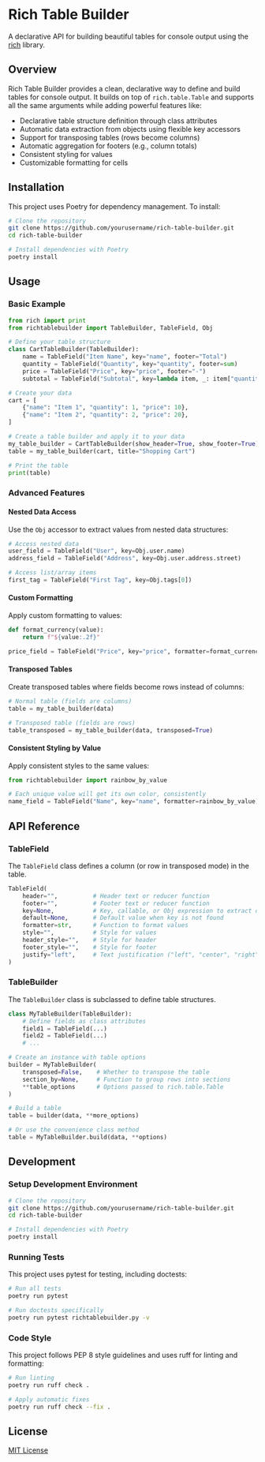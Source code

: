 # Rich Table Builder

A declarative API for building beautiful tables for console output using the [rich](https://github.com/Textualize/rich) library.

## Overview

Rich Table Builder provides a clean, declarative way to define and build tables for console output. It builds on top of `rich.table.Table` and supports all the same arguments while adding powerful features like:

- Declarative table structure definition through class attributes
- Automatic data extraction from objects using flexible key accessors
- Support for transposing tables (rows become columns)
- Automatic aggregation for footers (e.g., column totals)
- Consistent styling for values
- Customizable formatting for cells

## Installation

This project uses Poetry for dependency management. To install:

```bash
# Clone the repository
git clone https://github.com/yourusername/rich-table-builder.git
cd rich-table-builder

# Install dependencies with Poetry
poetry install
```

## Usage

### Basic Example

```python
from rich import print
from richtablebuilder import TableBuilder, TableField, Obj

# Define your table structure
class CartTableBuilder(TableBuilder):
    name = TableField("Item Name", key="name", footer="Total")
    quantity = TableField("Quantity", key="quantity", footer=sum)
    price = TableField("Price", key="price", footer="-")
    subtotal = TableField("Subtotal", key=lambda item, _: item["quantity"] * item["price"], footer=sum)

# Create your data
cart = [
    {"name": "Item 1", "quantity": 1, "price": 10},
    {"name": "Item 2", "quantity": 2, "price": 20},
]

# Create a table builder and apply it to your data
my_table_builder = CartTableBuilder(show_header=True, show_footer=True)
table = my_table_builder(cart, title="Shopping Cart")

# Print the table
print(table)
```

### Advanced Features

#### Nested Data Access

Use the `Obj` accessor to extract values from nested data structures:

```python
# Access nested data
user_field = TableField("User", key=Obj.user.name)
address_field = TableField("Address", key=Obj.user.address.street)

# Access list/array items
first_tag = TableField("First Tag", key=Obj.tags[0])
```

#### Custom Formatting

Apply custom formatting to values:

```python
def format_currency(value):
    return f"${value:.2f}"

price_field = TableField("Price", key="price", formatter=format_currency)
```

#### Transposed Tables

Create transposed tables where fields become rows instead of columns:

```python
# Normal table (fields are columns)
table = my_table_builder(data)

# Transposed table (fields are rows)
table_transposed = my_table_builder(data, transposed=True)
```

#### Consistent Styling by Value

Apply consistent styles to the same values:

```python
from richtablebuilder import rainbow_by_value

# Each unique value will get its own color, consistently
name_field = TableField("Name", key="name", formatter=rainbow_by_value)
```

## API Reference

### TableField

The `TableField` class defines a column (or row in transposed mode) in the table.

```python
TableField(
    header="",          # Header text or reducer function
    footer="",          # Footer text or reducer function
    key=None,           # Key, callable, or Obj expression to extract data
    default=None,       # Default value when key is not found
    formatter=str,      # Function to format values
    style="",           # Style for values
    header_style="",    # Style for header
    footer_style="",    # Style for footer
    justify="left",     # Text justification ("left", "center", "right")
)
```

### TableBuilder

The `TableBuilder` class is subclassed to define table structures.

```python
class MyTableBuilder(TableBuilder):
    # Define fields as class attributes
    field1 = TableField(...)
    field2 = TableField(...)
    # ...

# Create an instance with table options
builder = MyTableBuilder(
    transposed=False,    # Whether to transpose the table
    section_by=None,     # Function to group rows into sections
    **table_options      # Options passed to rich.table.Table
)

# Build a table
table = builder(data, **more_options)

# Or use the convenience class method
table = MyTableBuilder.build(data, **options)
```

## Development

### Setup Development Environment

```bash
# Clone the repository
git clone https://github.com/yourusername/rich-table-builder.git
cd rich-table-builder

# Install dependencies with Poetry
poetry install
```

### Running Tests

This project uses pytest for testing, including doctests:

```bash
# Run all tests
poetry run pytest

# Run doctests specifically
poetry run pytest richtablebuilder.py -v
```

### Code Style

This project follows PEP 8 style guidelines and uses ruff for linting and formatting:

```bash
# Run linting
poetry run ruff check .

# Apply automatic fixes
poetry run ruff check --fix .
```

## License

[MIT License](LICENSE)